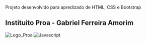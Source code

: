 Projeto desenvolvido para apredizado de HTML, CSS e Bootstrap

## Instituito Proa - Gabriel Ferreira Amorim

![Logo_Proa](https://www.proa.org.br/wp-content/themes/monsi/assets/img/logo-nova.svg)
![Javascript](https://upload.wikimedia.org/wikipedia/commons/6/6a/JavaScript-logo.png)
